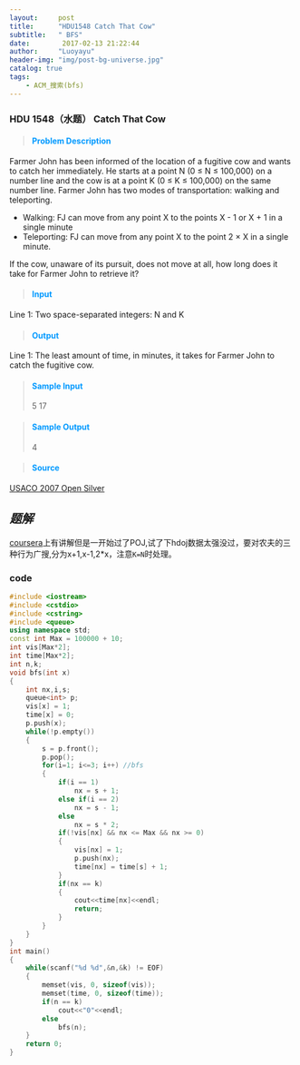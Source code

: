 ```yaml
---
layout:     post
title:      "HDU1548 Catch That Cow"
subtitle:   " BFS"
date:        2017-02-13 21:22:44
author:     "Luoyayu"
header-img: "img/post-bg-universe.jpg"
catalog: true
tags:
    - ACM_搜索(bfs)
---
```


###   HDU 1548（水题） <strong>Catch That Cow</strong>   

>####  <font color="#0099ff">Problem Description </font>      

Farmer John has been informed of the location of a fugitive cow and wants to catch her immediately. He starts at a point N (0 ≤ N ≤ 100,000) on a number line and the cow is at a point K (0 ≤ K ≤ 100,000) on the same number line. Farmer John has two modes of transportation: walking and teleporting.

* Walking: FJ can move from any point X to the points X - 1 or X + 1 in a single minute
* Teleporting: FJ can move from any point X to the point 2 × X in a single minute.

If the cow, unaware of its pursuit, does not move at all, how long does it take for Farmer John to retrieve it?

>####  <font color="#0099ff">Input </font>       
Line 1: Two space-separated integers: N and K

>####  <font color="#0099ff">Output</font>     
Line 1: The least amount of time, in minutes, it takes for Farmer John to catch the fugitive cow.

>####  <font color="#0099ff">Sample Input</font> 
>5 17  

>####  <font color="#0099ff">Sample Output</font>   
>4   

>####  <font color="#0099ff">Source</font>
[USACO 2007 Open Silver](http://acm.hdu.edu.cn/search.php?field=problem&key=USACO+2007+Open+Silver&source=1&searchmode=source)

## *题解*
[coursera](https://www.coursera.org/learn/suanfa-jichu/home/week/8)上有讲解但是一开始过了POJ,试了下hdoj数据太强没过，要对农夫的三种行为广搜,分为x+1,x-1,2*x，注意`K=N`时处理。

### code

```cpp 
#include <iostream>
#include <cstdio> 
#include <cstring>
#include <queue>
using namespace std;
const int Max = 100000 + 10;
int vis[Max*2]; 
int time[Max*2]; 
int n,k;
void bfs(int x)
{
    int nx,i,s;
    queue<int> p;
    vis[x] = 1;
    time[x] = 0;
    p.push(x); 
    while(!p.empty())
    {
        s = p.front(); 
        p.pop(); 
        for(i=1; i<=3; i++) //bfs
        {
            if(i == 1) 
                nx = s + 1;
            else if(i == 2)
                nx = s - 1;
            else
                nx = s * 2; 
            if(!vis[nx] && nx <= Max && nx >= 0) 
            {
                vis[nx] = 1;
                p.push(nx);
                time[nx] = time[s] + 1; 
            }
            if(nx == k)  
            {
                cout<<time[nx]<<endl;
                return;
            }
        }            
    }
}
int main()
{
    while(scanf("%d %d",&n,&k) != EOF)
    {
        memset(vis, 0, sizeof(vis));
        memset(time, 0, sizeof(time));
        if(n == k)
            cout<<"0"<<endl;
        else 
            bfs(n);
    }
    return 0;
}
```